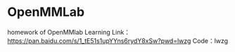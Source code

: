 # OpenMMLab
homework of OpenMMlab Learning
Link：https://pan.baidu.com/s/1_tE51s1upYYns6rydY8xSw?pwd=lwzg 
Code：lwzg 
